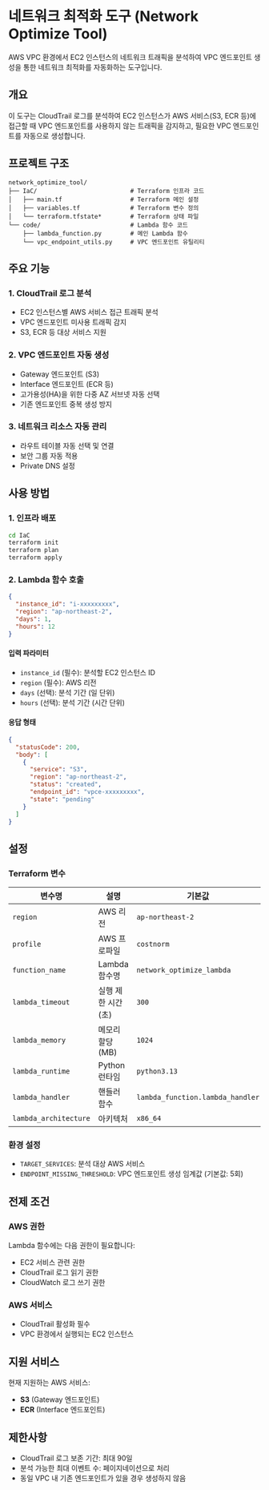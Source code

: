 # 네트워크 최적화 도구 (Network Optimize Tool)

AWS VPC 환경에서 EC2 인스턴스의 네트워크 트래픽을 분석하여 VPC 엔드포인트 생성을 통한 네트워크 최적화를 자동화하는 도구입니다.

## 개요

이 도구는 CloudTrail 로그를 분석하여 EC2 인스턴스가 AWS 서비스(S3, ECR 등)에 접근할 때 VPC 엔드포인트를 사용하지 않는 트래픽을 감지하고, 필요한 VPC 엔드포인트를 자동으로 생성합니다.

## 프로젝트 구조

```
network_optimize_tool/
├── IaC/                          # Terraform 인프라 코드
│   ├── main.tf                   # Terraform 메인 설정
│   ├── variables.tf              # Terraform 변수 정의
│   └── terraform.tfstate*        # Terraform 상태 파일
└── code/                         # Lambda 함수 코드
    ├── lambda_function.py        # 메인 Lambda 함수
    └── vpc_endpoint_utils.py     # VPC 엔드포인트 유틸리티
```

## 주요 기능

### 1. CloudTrail 로그 분석
- EC2 인스턴스별 AWS 서비스 접근 트래픽 분석
- VPC 엔드포인트 미사용 트래픽 감지
- S3, ECR 등 대상 서비스 지원

### 2. VPC 엔드포인트 자동 생성
- Gateway 엔드포인트 (S3)
- Interface 엔드포인트 (ECR 등)
- 고가용성(HA)을 위한 다중 AZ 서브넷 자동 선택
- 기존 엔드포인트 중복 생성 방지

### 3. 네트워크 리소스 자동 관리
- 라우트 테이블 자동 선택 및 연결
- 보안 그룹 자동 적용
- Private DNS 설정

## 사용 방법

### 1. 인프라 배포

```bash
cd IaC
terraform init
terraform plan
terraform apply
```

### 2. Lambda 함수 호출

```json
{
  "instance_id": "i-xxxxxxxxx",
  "region": "ap-northeast-2",
  "days": 1,
  "hours": 12
}
```

#### 입력 파라미터
- `instance_id` (필수): 분석할 EC2 인스턴스 ID
- `region` (필수): AWS 리전
- `days` (선택): 분석 기간 (일 단위)
- `hours` (선택): 분석 기간 (시간 단위)

#### 응답 형태
```json
{
  "statusCode": 200,
  "body": [
    {
      "service": "S3",
      "region": "ap-northeast-2",
      "status": "created",
      "endpoint_id": "vpce-xxxxxxxxx",
      "state": "pending"
    }
  ]
}
```

## 설정

### Terraform 변수

| 변수명 | 설명 | 기본값 |
|--------|------|--------|
| `region` | AWS 리전 | `ap-northeast-2` |
| `profile` | AWS 프로파일 | `costnorm` |
| `function_name` | Lambda 함수명 | `network_optimize_lambda` |
| `lambda_timeout` | 실행 제한 시간 (초) | `300` |
| `lambda_memory` | 메모리 할당 (MB) | `1024` |
| `lambda_runtime` | Python 런타임 | `python3.13` |
| `lambda_handler` | 핸들러 함수 | `lambda_function.lambda_handler` |
| `lambda_architecture` | 아키텍처 | `x86_64` |

### 환경 설정

- `TARGET_SERVICES`: 분석 대상 AWS 서비스
- `ENDPOINT_MISSING_THRESHOLD`: VPC 엔드포인트 생성 임계값 (기본값: 5회)

## 전제 조건

### AWS 권한
Lambda 함수에는 다음 권한이 필요합니다:
- EC2 서비스 관련 권한
- CloudTrail 로그 읽기 권한
- CloudWatch 로그 쓰기 권한

### AWS 서비스
- CloudTrail 활성화 필수
- VPC 환경에서 실행되는 EC2 인스턴스

## 지원 서비스

현재 지원하는 AWS 서비스:
- **S3** (Gateway 엔드포인트)
- **ECR** (Interface 엔드포인트)

## 제한사항

- CloudTrail 로그 보존 기간: 최대 90일
- 분석 가능한 최대 이벤트 수: 페이지네이션으로 처리
- 동일 VPC 내 기존 엔드포인트가 있을 경우 생성하지 않음